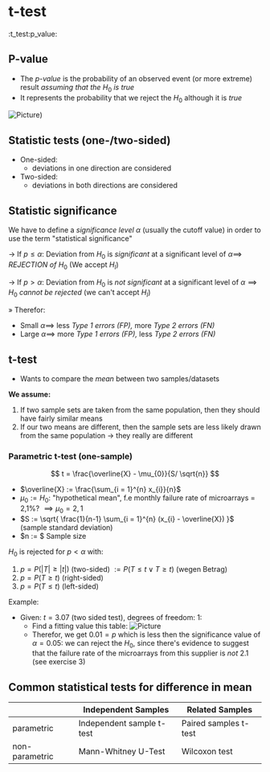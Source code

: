 # t-test
:t_test:p_value:

## P-value
- The _p-value_ is the probability of an observed event (or more extreme) result *assuming that the*  $H_{0}$ *is true* 
- It represents the probability that we reject the $H_{0}$ although it is *true*

![Picture](/home/malte/01_Documents/vimwiki/Assets/Bioinformatik/Statistic/pvalue.png|P-value|style="width:1000px;height:590px;"))


## Statistic tests (one-/two-sided)

- One-sided:
	- deviations in one direction are considered
- Two-sided:
	- deviations in both directions are considered


## Statistic significance

We have to define a *significance level* $\alpha$ (usually the cutoff value) in order to use the term "statistical significance"

→ If $p \le \alpha$: Deviation from $H_{0}$ is *significant* at a significant level of $\alpha \implies$ *REJECTION of* $H_{0}$ (We accept $H_{I}$)

→ If $p > \alpha$: Deviation from $H_{0}$ is *not significant* at a significant level of $\alpha \implies H_{0}$ *cannot be rejected* (we can't accept $H_{I}$)

» Therefor:
- Small $\alpha \implies$ less *Type 1 errors (FP),* more *Type 2 errors (FN)*
- Large $\alpha \implies$ more  *Type 1 errors (FP),* less *Type 2 errors (FN)*


## t-test

- Wants to compare the _mean_ between two samples/datasets

**We assume:**

1. If two sample sets are taken from the same population, then they should have fairly similar means
2. If our two means are different, then the sample sets are less likely drawn from the same population → they really are different

### Parametric t-test (one-sample)

$$
t = \frac{\overline{X} - \mu_{0}}{S/ \sqrt{n}}
$$

- $\overline{X} := \frac{\sum_{i = 1}^{n} x_{i}}{n}$
- $\mu_{0} := H_{0}$: "hypothetical mean", f.e monthly failure rate of microarrays = 2,1%? $\implies \mu_{0} = 2,1$
- $S := \sqrt{ \frac{1}{n-1} \sum_{i = 1}^{n} (x_{i} - \overline{X}) }$ (sample standard deviation)
- $n := $ Sample size 

$H_{0}$ is rejected for $p < \alpha$ with:

1. $p = P(|T| \ge |t|)$ (two-sided) $:= P(T \le t \lor T \ge t)$ (wegen Betrag)
2. $p = P(T \ge t)$ (right-sided)
3. $p = P(T \le t)$ (left-sided)

Example: 
- Given: $t = 3.07$ (two sided test), degrees of freedom: $1$:
	- Find a fitting value this table:
![Picture](/home/malte/01_Documents/vimwiki/Assets/Bioinformatik/Statistic/t_test_table.png)
	- Therefor, we get $0.01 = p$ which is less then the significance value of $\alpha = 0.05$: we can reject the $H_{0}$, 
	  since there's evidence to suggest that the failure rate of the microarrays from this supplier is *not* $2.1%$ (see exercise 3)


## Common statistical tests for difference in mean

|                | Independent Samples       | Related Samples       |
|----------------|---------------------------|-----------------------|
| parametric     | Independent sample t-test | Paired samples t-test |
| non-parametric | Mann-Whitney U-Test       | Wilcoxon test         |



